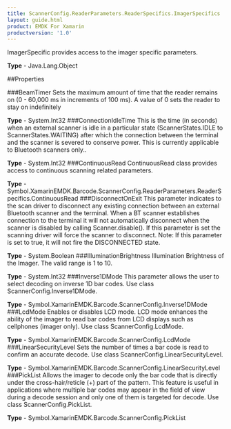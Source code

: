 ```yaml
---
title: ScannerConfig.ReaderParameters.ReaderSpecifics.ImagerSpecifics
layout: guide.html
product: EMDK For Xamarin
productversion: '1.0'
---
```

ImagerSpecific provides access to the imager specific parameters.

**Type** - Java.Lang.Object

##Properties

###BeamTimer
Sets the maximum amount of time that the reader remains on (0 - 60,000 ms in increments of 100 ms). A value of 0 sets the reader to stay on indefinitely

**Type** - System.Int32
###ConnectionIdleTime
This is the time (in seconds) when an external scanner is idle in a particular state (ScannerStates.IDLE to ScannerStates.WAITING) after which the connection between the terminal and the scanner is severed to conserve power. This is currently applicable to Bluetooth scanners only..

**Type** - System.Int32
###ContinuousRead
ContinuousRead class provides access to continuous scanning related parameters.

**Type** - Symbol.XamarinEMDK.Barcode.ScannerConfig.ReaderParameters.ReaderSpecifics.ContinuousRead
###DisconnectOnExit
This parameter indicates to the scan driver to disconnect any existing connection between an external Bluetooth scanner and the terminal. When a BT scanner establishes connection to the terminal it will not automatically disconnect when the scanner is disabled by calling Scanner.disable(). If this parameter is set the scanning driver will force the scanner to disconnect. Note: If this parameter is set to true, it will not fire the DISCONNECTED state.

**Type** - System.Boolean
###IlluminationBrightness
Illumination Brightness of the Imager. The valid range is 1 to 10.

**Type** - System.Int32
###Inverse1DMode
This parameter allows the user to select decoding on inverse 1D bar codes. Use class ScannerConfig.Inverse1DMode.

**Type** - Symbol.XamarinEMDK.Barcode.ScannerConfig.Inverse1DMode
###LcdMode
Enables or disables LCD mode. LCD mode enhances the ability of the imager to read bar codes from LCD displays such as cellphones (imager only). Use class ScannerConfig.LcdMode.

**Type** - Symbol.XamarinEMDK.Barcode.ScannerConfig.LcdMode
###LinearSecurityLevel
Sets the number of times a bar code is read to confirm an accurate decode. Use class ScannerConfig.LinearSecurityLevel.

**Type** - Symbol.XamarinEMDK.Barcode.ScannerConfig.LinearSecurityLevel
###PickList
Allows the imager to decode only the bar code that is directly under the cross-hair/reticle (+) part of the pattern. This feature is useful in applications where multiple bar codes may appear in the field of view during a decode session and only one of them is targeted for decode. Use class ScannerConfig.PickList.

**Type** - Symbol.XamarinEMDK.Barcode.ScannerConfig.PickList
















